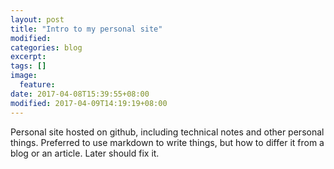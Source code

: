 ```yaml
---
layout: post
title: "Intro to my personal site"
modified:
categories: blog
excerpt:
tags: []
image:
  feature:
date: 2017-04-08T15:39:55+08:00
modified: 2017-04-09T14:19:19+08:00
---
```


Personal site hosted on github, including technical notes and other personal things. Preferred to use markdown to write things, but how to differ it from a blog or an article. Later should fix it.

[jekyll-gh]: https://github.com/jekyll/jekyll
[jekyll]:    http://jekyllrb.com
